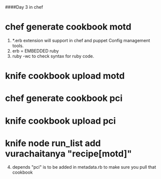 ####Day 3 in chef
# chef generate cookbook motd
1. *.erb extension will support in chef and puppet Config management tools.
2. erb = EMBEDDED ruby
3. ruby -wc <file name> to check syntax for ruby code.
# knife cookbook upload motd
# chef generate cookbook pci
# knife cookbook upload  pci
# knife node run_list add vurachaitanya "recipe[motd]"
4. depends "pci" is to be added in metadata.rb to make sure you pull that cookbook
